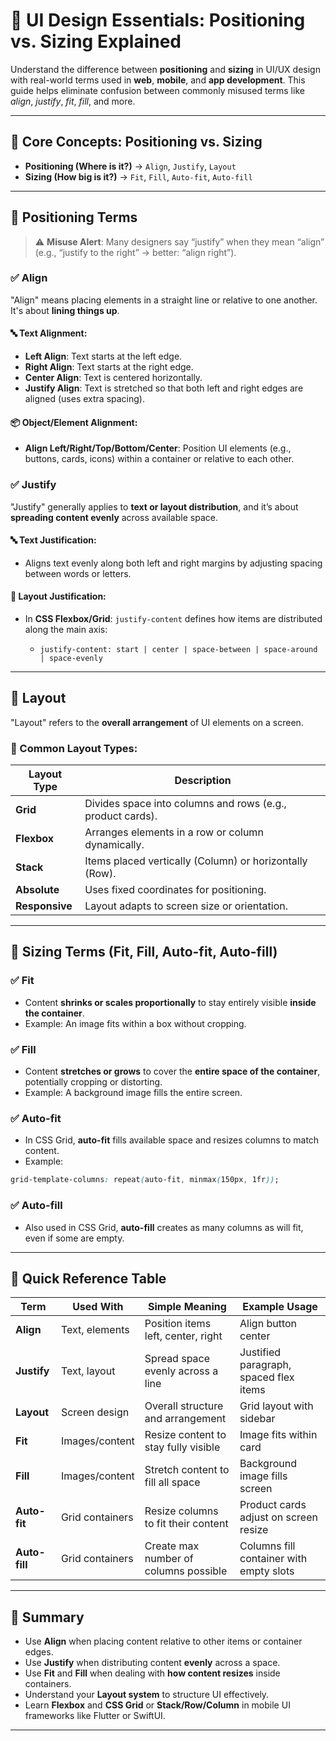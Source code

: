 # 📐 UI Design Essentials: Positioning vs. Sizing Explained

Understand the difference between **positioning** and **sizing** in UI/UX design with real-world terms used in **web**, **mobile**, and **app development**. This guide helps eliminate confusion between commonly misused terms like *align*, *justify*, *fit*, *fill*, and more.

---

## 🔑 Core Concepts: Positioning vs. Sizing

* **Positioning (Where is it?)** → `Align`, `Justify`, `Layout`
* **Sizing (How big is it?)** → `Fit`, `Fill`, `Auto-fit`, `Auto-fill`

---

## 📍 Positioning Terms

> ⚠️ **Misuse Alert**: Many designers say “justify” when they mean “align” (e.g., “justify to the right” → better: “align right”).

### ✅ **Align**

"Align" means placing elements in a straight line or relative to one another. It's about **lining things up**.

#### 🔤 Text Alignment:

* **Left Align**: Text starts at the left edge.
* **Right Align**: Text starts at the right edge.
* **Center Align**: Text is centered horizontally.
* **Justify Align**: Text is stretched so that both left and right edges are aligned (uses extra spacing).

#### 📦 Object/Element Alignment:

* **Align Left/Right/Top/Bottom/Center**: Position UI elements (e.g., buttons, cards, icons) within a container or relative to each other.

### ✅ **Justify**

"Justify" generally applies to **text or layout distribution**, and it’s about **spreading content evenly** across available space.

#### 🔤 Text Justification:

* Aligns text evenly along both left and right margins by adjusting spacing between words or letters.

#### 🧱 Layout Justification:

* In **CSS Flexbox/Grid**: `justify-content` defines how items are distributed along the main axis:

  * `justify-content: start | center | space-between | space-around | space-evenly`

---

## 🔲 Layout

"Layout" refers to the **overall arrangement** of UI elements on a screen.

### 📐 Common Layout Types:

| Layout Type    | Description                                                |
| -------------- | ---------------------------------------------------------- |
| **Grid**       | Divides space into columns and rows (e.g., product cards). |
| **Flexbox**    | Arranges elements in a row or column dynamically.          |
| **Stack**      | Items placed vertically (Column) or horizontally (Row).    |
| **Absolute**   | Uses fixed coordinates for positioning.                    |
| **Responsive** | Layout adapts to screen size or orientation.               |

---

## 📏 Sizing Terms (Fit, Fill, Auto-fit, Auto-fill)

### ✅ **Fit**

* Content **shrinks or scales proportionally** to stay entirely visible **inside the container**.
* Example: An image fits within a box without cropping.

### ✅ **Fill**

* Content **stretches or grows** to cover the **entire space of the container**, potentially cropping or distorting.
* Example: A background image fills the entire screen.

### ✅ **Auto-fit**

* In CSS Grid, **auto-fit** fills available space and resizes columns to match content.
* Example:

```css
grid-template-columns: repeat(auto-fit, minmax(150px, 1fr));
```

### ✅ **Auto-fill**

* Also used in CSS Grid, **auto-fill** creates as many columns as will fit, even if some are empty.

---

## 🧠 Quick Reference Table

| Term          | Used With       | Simple Meaning                        | Example Usage                           |
| ------------- | --------------- | ------------------------------------- | --------------------------------------- |
| **Align**     | Text, elements  | Position items left, center, right    | Align button center                     |
| **Justify**   | Text, layout    | Spread space evenly across a line     | Justified paragraph, spaced flex items  |
| **Layout**    | Screen design   | Overall structure and arrangement     | Grid layout with sidebar                |
| **Fit**       | Images/content  | Resize content to stay fully visible  | Image fits within card                  |
| **Fill**      | Images/content  | Stretch content to fill all space     | Background image fills screen           |
| **Auto-fit**  | Grid containers | Resize columns to fit their content   | Product cards adjust on screen resize   |
| **Auto-fill** | Grid containers | Create max number of columns possible | Columns fill container with empty slots |

---

## 🏁 Summary

* Use **Align** when placing content relative to other items or container edges.
* Use **Justify** when distributing content **evenly** across a space.
* Use **Fit** and **Fill** when dealing with **how content resizes** inside containers.
* Understand your **Layout system** to structure UI effectively.
* Learn **Flexbox** and **CSS Grid** or **Stack/Row/Column** in mobile UI frameworks like Flutter or SwiftUI.

---
